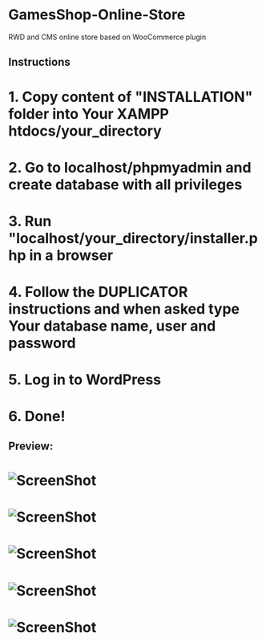 # GamesShop-Online-Store
RWD and CMS online store based on WooCommerce plugin

## Instructions
# 1. Copy content of "INSTALLATION" folder into Your XAMPP htdocs/your_directory
# 2. Go to localhost/phpmyadmin and create database with all privileges
# 3. Run "localhost/your_directory/installer.php in a browser
# 4. Follow the DUPLICATOR instructions and when asked type Your database name, user and password
# 5. Log in to WordPress
# 6. Done!

## Preview:
# ![ScreenShot](https://raw.github.com/DSW92/GamesShop-Online-Store/master/SCREENSHOTS/mobile.jpg)
# ![ScreenShot](https://raw.github.com/DSW92/GamesShop-Online-Store/master/SCREENSHOTS/desk1.jpg)
# ![ScreenShot](https://raw.github.com/DSW92/GamesShop-Online-Store/master/SCREENSHOTS/desk2.jpg)
# ![ScreenShot](https://raw.github.com/DSW92/GamesShop-Online-Store/master/SCREENSHOTS/desk3.jpg)
# ![ScreenShot](https://raw.github.com/DSW92/GamesShop-Online-Store/master/SCREENSHOTS/desk4.jpg)


